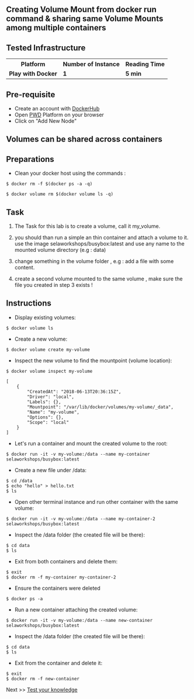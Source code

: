 ## Creating Volume Mount from **docker run** command & sharing same Volume Mounts among multiple containers

## Tested Infrastructure

<table class="tg">
  <tr>
    <th class="tg-yw4l"><b>Platform</b></th>
    <th class="tg-yw4l"><b>Number of Instance</b></th>
    <th class="tg-yw4l"><b>Reading Time</b></th>
    
  </tr>
  <tr>
    <td class="tg-yw4l"><b> Play with Docker</b></td>
    <td class="tg-yw4l"><b>1</b></td>
    <td class="tg-yw4l"><b>5 min</b></td>
    
  </tr>
  
</table>

## Pre-requisite

- Create an account with [DockerHub](https://hub.docker.com)
- Open [PWD](https://labs.play-with-docker.com/) Platform on your browser 
- Click on "Add New Node"


## Volumes can be shared across containers

## Preparations

 - Clean your docker host using the commands :

```
$ docker rm -f $(docker ps -a -q)
```

```
$ docker volume rm $(docker volume ls -q)
```

## Task 

1. The Task for this lab is to create a volume, call it my_volume.

2. you should than run a simple an thin container and attach a volume to it.
use the image selaworkshops/busybox:latest and use any name to the mounted volume directory (e.g : data)

3. change something in the volume folder , e.g : add a file with some content.

4. create a second volume mounted to the same volume , make sure the file you created in step 3 exists !


## Instructions

 - Display existing volumes:
```
$ docker volume ls
```

 - Create a new volume:
```
$ docker volume create my-volume
```

 - Inspect the new volume to find the mountpoint (volume location):
```
$ docker volume inspect my-volume
```
```
[
    {
        "CreatedAt": "2018-06-13T20:36:15Z",
        "Driver": "local",
        "Labels": {},
        "Mountpoint": "/var/lib/docker/volumes/my-volume/_data",
        "Name": "my-volume",
        "Options": {},
        "Scope": "local"
    }
]
```

 - Let's run a container and mount the created volume to the root:
```
$ docker run -it -v my-volume:/data --name my-container selaworkshops/busybox:latest
```

 - Create a new file under /data:
```
$ cd /data
$ echo "hello" > hello.txt
$ ls
```

 - Open other terminal instance and run other container with the same volume:
```
$ docker run -it -v my-volume:/data --name my-container-2 selaworkshops/busybox:latest
```

 - Inspect the /data folder (the created file will be there):
```
$ cd data
$ ls
```

 - Exit from both containers and delete them:
```
$ exit
$ docker rm -f my-container my-container-2
```

 - Ensure the containers were deleted
```
$ docker ps -a
```

 - Run a new container attaching the created volume:
```
$ docker run -it -v my-volume:/data --name new-container selaworkshops/busybox:latest
```

 - Inspect the /data folder (the created file will be there):
```
$ cd data
$ ls
```

 - Exit from the container and delete it:
```
$ exit
$ docker rm -f new-container
```

Next >> [Test your knowledge](../quiz4/)

